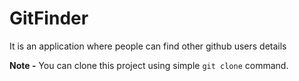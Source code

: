 # GitFinder
It is an application where people can find other github users details

**Note -** You can clone this project using simple `git clone` command.
